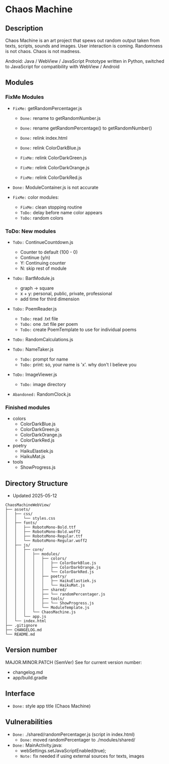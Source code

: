 # Chaos Machine

## Description
Chaos Machine is an art project that spews out random output taken from texts, scripts, sounds and images. User interaction is coming. Randomness is not chaos. Chaos is not madness.

Android: Java / WebView / JavaScript 
Prototype written in Python, switched to JavaScript for compatibility with WebView / Android


## Modules
### FixMe Modules
- `FixMe:` getRandomPercentager.js
  - `Done:` rename to getRandomNumber.js
  - `Done:` rename getRandomPercentage() to getRandomNumber()
  - `Done:` relink index.html
  - `Done:` relink ColorDarkBlue.js

  - `FixMe:` relink ColorDarkGreen.js
  - `FixMe:` relink ColorDarkOrange.js
  - `FixMe:` relink ColorDarkRed.js

- `Done:` ModuleContainer.js is not accurate

- `FixMe:` color modules:
  - `FixMe:` clean stopping routine
  - `ToDo:` delay before name color appears
  - `ToDo:` random colors

### ToDo: New modules
- `ToDo:` ContinueCountdown.js
  - Counter to default (100 - 0)
  - Continue (y/n)
  - Y: Continuing counter
  - N: skip rest of module

- `ToDo:` BartModule.js
  - graph -> square
  - x + y: personal, public, private, professional
  - add time for third dimension

- `ToDo:` PoemReader.js
  - `ToDo:` read .txt file
  - `ToDo:` one .txt file per poem
  - `ToDo:` create PoemTemplate to use for individual poems

- `ToDo:` RandomCalculations.js

- `ToDo:` NameTaker.js
  - `ToDo:` prompt for name
  - `ToDo:` print: so, your name is 'x'. why don't I believe you

- `ToDo:` ImageViewer.js
  - `ToDo:` image directory

- `Abandoned:` RandomClock.js

### Finished modules
- colors
  - ColorDarkBlue.js
  - ColorDarkGreen.js
  - ColorDarkOrange.js
  - ColorDarkRed.js
- poetry
  - HaikuElastiek.js
  - HaikuMat.js
- tools
  - ShowProgress.js


## Directory Structure
- Updated 2025-05-12

```
ChaosMachineWebView/
├── assets/
│   ├── css/
│   │   └── styles.css
│   ├── fonts/
│   │   ├── RobotoMono-Bold.ttf
│   │   ├── RobotoMono-Bold.woff2
│   │   ├── RobotoMono-Regular.ttf
│   │   └── RobotoMono-Regular.woff2
│   ├── js/
│   │   ├── core/
│   │   │   ├── modules/
│   │   │   │   ├── colors/
│   │   │   │   │   ├── ColorDarkBlue.js
│   │   │   │   │   ├── ColorDarkOrange.js
│   │   │   │   │   └── ColorDarkRed.js
│   │   │   │   ├── poetry/
│   │   │   │   │   ├── HaikuElastiek.js
│   │   │   │   │   └── HaikuMat.js
│   │   │   │   ├── shared/
│   │   │   │   ├── └── randomPercentager.js
│   │   │   │   ├── tools/
│   │   │   │   ├── └── ShowProgress.js
│   │   │   │   └── ModuleTemplate.js
│   │   │   └── ChaosMachine.js
│   │   └── app.js
│   └── index.html
├── .gitignore
├── CHANGELOG.md
└── README.md
```


## Version number
MAJOR.MINOR.PATCH (SemVer)
See for current version number:
- changelog.md
- app/build.gradle


## Interface
- `Done:` style app title (Chaos Machine)


## Vulnerabilities
- `Done:` ./shared/randomPercentager.js (script in index.html)
  - `Done:` moved randomPercentager to ./modules/shared/
- `Done:` MainActivity.java:
  - webSettings.setJavaScriptEnabled(true);
  - `Note:` fix needed if using external sources for texts, images
